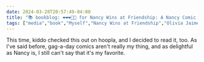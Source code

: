 ```yaml
---
date: 2024-03-28T20:57:49-04:00
title: "📚 bookblog: ❤️❤️❤️🖤🖤 for Nancy Wins at Friendship: A Nancy Comic Collection, by Olivia Jaimes"
tags: ["media","book","Myself","Nancy Wins at Friendship","Olivia Jaimes","Nancy","comics","comic strips","hoopla"]
---
```


This time, kiddo checked this out on hoopla, and I decided to read it, too. As I've said before, gag-a-day comics aren't really my thing, and as delightful as Nancy is, I still can't say that it's my favorite.